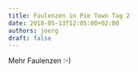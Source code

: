 ```yaml
---
title: Faulenzen in Pie Town Tag 2
date: 2018-05-13T12:05:00+02:00
authors: joerg
draft: false
---
```


Mehr Faulenzen :-)

